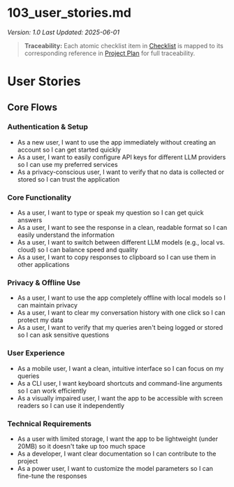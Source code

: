 # 103_user_stories.md

_Version: 1.0_
_Last Updated: 2025-06-01_

> **Traceability:** Each atomic checklist item in [Checklist](105_checklist.md) is mapped to its corresponding reference in [Project Plan](107_project_plan.md) for full traceability.

# User Stories

## Core Flows

### Authentication & Setup
- As a new user, I want to use the app immediately without creating an account so I can get started quickly
- As a user, I want to easily configure API keys for different LLM providers so I can use my preferred services
- As a privacy-conscious user, I want to verify that no data is collected or stored so I can trust the application

### Core Functionality
- As a user, I want to type or speak my question so I can get quick answers
- As a user, I want to see the response in a clean, readable format so I can easily understand the information
- As a user, I want to switch between different LLM models (e.g., local vs. cloud) so I can balance speed and quality
- As a user, I want to copy responses to clipboard so I can use them in other applications

### Privacy & Offline Use
- As a user, I want to use the app completely offline with local models so I can maintain privacy
- As a user, I want to clear my conversation history with one click so I can protect my data
- As a user, I want to verify that my queries aren't being logged or stored so I can ask sensitive questions

### User Experience
- As a mobile user, I want a clean, intuitive interface so I can focus on my queries
- As a CLI user, I want keyboard shortcuts and command-line arguments so I can work efficiently
- As a visually impaired user, I want the app to be accessible with screen readers so I can use it independently

### Technical Requirements
- As a user with limited storage, I want the app to be lightweight (under 20MB) so it doesn't take up too much space
- As a developer, I want clear documentation so I can contribute to the project
- As a power user, I want to customize the model parameters so I can fine-tune the responses
